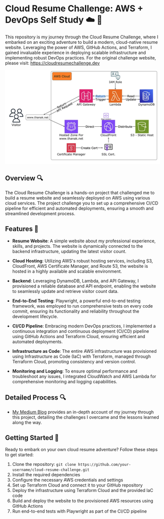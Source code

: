 # Cloud Resume Challenge: AWS + DevOps Self Study ☁️ 🚀

This repository is my journey through the Cloud Resume Challenge, where I embarked on an exciting adventure to build a modern, cloud-native resume website. Leveraging the power of AWS, GitHub Actions, and Terraform, I gained invaluable experience in deploying scalable infrastructure and implementing robust DevOps practices. For the original challenge website, please visit: https://cloudresumechallenge.dev

![screenshot](diagram.png)

## Overview 🔍

The Cloud Resume Challenge is a hands-on project that challenged me to build a resume website and seamlessly deployed on AWS using various cloud services. The project challenge you to set up a comprehensive CI/CD pipeline for efficient and automated deployments, ensuring a smooth and streamlined development process.

## Features 🌟

- **Resume Website**: A simple website about my professional experience, skills, and projects. The website is dynamically connected to the backend infrastructure, updating the latest visitor count.

- **Cloud Hosting**: Utilizing AWS's robust hosting services, including S3, CloudFront, AWS Certificate Manager, and Route 53, the website is hosted in a highly available and scalable environment.

- **Backend**: Leveraging DynamoDB, Lambda, and API Gateway, I provisioned a reliable database and API endpoint, enabling the website to seamlessly update and retrieve visitor count data.

- **End-to-End Testing**: Playwright, a powerful end-to-end testing framework, was employed to run comprehensive tests on every code commit, ensuring its functionality and reliability throughout the development lifecycle.

- **CI/CD Pipeline**: Embracing modern DevOps practices, I implemented a continuous integration and continuous deployment (CI/CD) pipeline using GitHub Actions and Terraform Cloud, ensuring efficient and automated deployments.

- **Infrastructure as Code**: The entire AWS infrastructure was provisioned using Infrastructure as Code (IaC) with Terraform, managed through Terraform Cloud, promoting consistency and version control.

- **Monitoring and Logging**: To ensure optimal performance and troubleshoot any issues, I integrated CloudWatch and AWS Lambda for comprehensive monitoring and logging capabilities.


## Detailed Process 🔍

- [My Medium Blog](https://medium.com/@nakrattanopastkul/how-to-teach-yourself-aws-4e331f318f10) provides an in-depth account of my journey through this project, detailing the challenges I overcame and the lessons learned along the way.

## Getting Started 🚀

Ready to embark on your own cloud resume adventure? Follow these steps to get started:

1. Clone the repository: `git clone https://github.com/your-username/cloud-resume-challenge.git`
2. Install the required dependencies
3. Configure the necessary AWS credentials and settings
4. Set up Terraform Cloud and connect it to your GitHub repository
5. Deploy the infrastructure using Terraform Cloud and the provided IaC code
6. Build and deploy the website to the provisioned AWS resources using GitHub Actions
7. Run end-to-end tests with Playwright as part of the CI/CD pipeline
